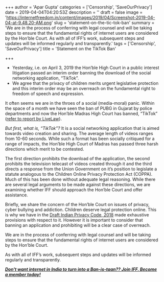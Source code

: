 +++
author = 'Apar Gupta'
categories = ['Censorship', 'SaveOurPrivacy']
date = 2019-04-04T04:20:53Z
description = ''
draft = false
image = 'https://internetfreedom.in/content/images/2019/04/Screenshot-2019-04-04-at-9.48.20-AM.png'
slug = 'statement-on-the-tic-tok-ban'
summary = 'We are in the process of conferring with legal counsel and will be taking steps to ensure that the fundamental rights of internet users are considered by the Hon’ble Court. As with all of IFF’s work, subsequent steps and updates will be informed regularly and transparently.'
tags = ['Censorship', 'SaveOurPrivacy']
title = 'Statement on the TikTok Ban'

+++


* Yesterday, i.e. on April 3, 2019 the Hon’ble High Court in a public interest litigation passed an interim order banning the download of the social networking application, “TikTok”.
* We agree that the privacy of children merits urgent legislative protection and this interim order may be an overreach on the fundamental right to freedom of speech and expression.

It often seems we are in the throes of a social (media-moral) panic. Within the space of a month we have seen the ban of PUBG in Gujarat by police departments and now the Hon’ble Madras High Court has banned, “TikTok” ([refer to report by LiveLaw](https://www.livelaw.in/top-stories/tiktok-mobile-application-download-prohibited-144046)).

_But first, what is, “_TikTok_”?_ It is a social networking application that is aimed towards video creation and sharing. The average length of videos ranges from 10-60 seconds. While such a format has been socially critiqued for a range of impacts, the Hon’ble High Court of Madras has passed three harsh directions which merit to be contested.

The first direction prohibits the download of the application, the second prohibits the television telecast of videos created through it and the third directs a response from the Union Government on it’s position to legislate a statute analogous to the Children Online Privacy Protection Act (COPPA).  Much of this has been done without adequate legal reasoning. While there are several legal arguments to be made against these directions, we are examining whether IFF should approach the Hon’ble Court and offer assistance.

Briefly, we share the concern of the Hon’ble Court on issues of privacy, cyber bullying and addiction. Children deserve legal protection online. This is why we have in the [Draft Indian Privacy Code, 2018](https://saveourprivacy.in/bill) made exhaustive provisions with respect to it. However it is important to consider that banning an application and prohibiting will be a clear case of overreach.

We are in the process of conferring with legal counsel and will be taking steps to ensure that the fundamental rights of internet users are considered by the Hon’ble Court.

As with all of IFF’s work, subsequent steps and updates will be informed regularly and transparently.

_**[Don't want internet in India to turn into a Ban-is-taan?? Join IFF. Become a member today!](https://internetfreedom.in/donate/)**_

